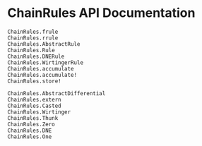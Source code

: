 # ChainRules API Documentation

```@docs
ChainRules.frule
ChainRules.rrule
ChainRules.AbstractRule
ChainRules.Rule
ChainRules.DNERule
ChainRules.WirtingerRule
ChainRules.accumulate
ChainRules.accumulate!
ChainRules.store!
```

```@docs
ChainRules.AbstractDifferential
ChainRules.extern
ChainRules.Casted
ChainRules.Wirtinger
ChainRules.Thunk
ChainRules.Zero
ChainRules.DNE
ChainRules.One
```
